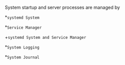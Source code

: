 
System startup and server processes are managed by

*`systemd System`

*`Service Manager`

+`systemd System and Service Manager`

*`System Logging`

*`System Journal`
